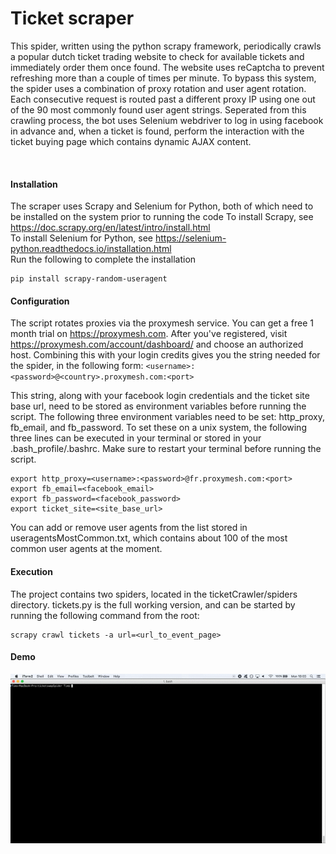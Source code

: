# Ticket scraper

This spider, written using the python scrapy framework, periodically crawls a popular dutch ticket trading website to check for available tickets and immediately order them once found. The website uses reCaptcha to prevent refreshing more than a couple of times per minute. To bypass this system, the spider uses a combination of proxy rotation and user agent rotation. Each consecutive request is routed past a different proxy IP using one out of the 90 most commonly found user agent strings. Seperated from this crawling process, the bot uses Selenium webdriver to log in using facebook in advance and, when a ticket is found, perform the interaction with the ticket buying page which contains dynamic AJAX content.

<br>

#### Installation
The scraper uses Scrapy and Selenium for Python, both of which need to be installed on the system prior to running the code
To install Scrapy, see <https://doc.scrapy.org/en/latest/intro/install.html>  
To install Selenium for Python, see <https://selenium-python.readthedocs.io/installation.html>  
Run the following to complete the installation
```
pip install scrapy-random-useragent
```


#### Configuration
The script rotates proxies via the proxymesh service. You can get a free 1 month trial on <https://proxymesh.com>. After you've registered, visit <https://proxymesh.com/account/dashboard/> and choose an authorized host. Combining this with your login credits gives you the string needed for the spider, in the following form:
`<username>:<password>@<country>.proxymesh.com:<port>`

This string, along with your facebook login credentials and the ticket site base url, need to be stored as environment variables before running the script. The following three environment variables need to be set: http_proxy, fb_email, and fb_password.
To set these on a unix system, the following three lines can be executed in your terminal or stored in your .bash_profile/.bashrc. Make sure to restart your terminal before running the script.

```
export http_proxy=<username>:<password>@fr.proxymesh.com:<port>
export fb_email=<facebook_email>
export fb_password=<facebook_password>
export ticket_site=<site_base_url>
```


You can add or remove user agents from the list stored in useragentsMostCommon.txt, which contains about 100 of the most common user agents at the moment.


#### Execution
The project contains two spiders, located in the ticketCrawler/spiders directory. tickets.py is the full working version, and can be started by running the following command from the root:
```
scrapy crawl tickets -a url=<url_to_event_page>
```

#### Demo
![Screen Capture](https://github.com/Nedervino/TicketCrawler/blob/master/screenCapture.gif?raw=true)
